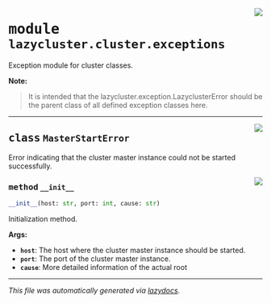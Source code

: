 <!-- markdownlint-disable -->

<a href="https://github.com/ai-chain/lazycluster/blob/main/src/lazycluster/cluster/exceptions.py#L0"><img align="right" style="float:right;" src="https://img.shields.io/badge/-source-cccccc?style=flat-square"></a>

# <kbd>module</kbd> `lazycluster.cluster.exceptions`
Exception module for cluster classes. 



**Note:**

> It is intended that the lazycluster.exception.LazyclusterError should be the parent class of all defined exception classes here. 



---

<a href="https://github.com/ai-chain/lazycluster/blob/main/src/lazycluster/cluster/exceptions.py#L11"><img align="right" style="float:right;" src="https://img.shields.io/badge/-source-cccccc?style=flat-square"></a>

## <kbd>class</kbd> `MasterStartError`
Error indicating that the cluster master instance could not be started successfully. 

<a href="https://github.com/ai-chain/lazycluster/blob/main/src/lazycluster/cluster/exceptions.py#L14"><img align="right" style="float:right;" src="https://img.shields.io/badge/-source-cccccc?style=flat-square"></a>

### <kbd>method</kbd> `__init__`

```python
__init__(host: str, port: int, cause: str)
```

Initialization method. 



**Args:**
 
 - <b>`host`</b>:  The host where the cluster master instance should be started. 
 - <b>`port`</b>:  The port of the cluster master instance. 
 - <b>`cause`</b>:  More detailed information of the actual root 







---

_This file was automatically generated via [lazydocs](https://github.com/ai-chain/lazydocs)._
